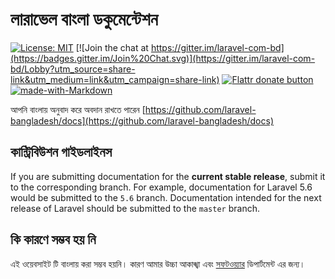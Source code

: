 # লারাভেল বাংলা ডকুমেন্টেশন

[![License: MIT](https://img.shields.io/badge/License-MIT-yellow.svg)](https://github.com/Laravel-Bangladesh/docs/blob/5.6/license.md) 
[![Join the chat at https://gitter.im/laravel-com-bd](https://badges.gitter.im/Join%20Chat.svg)](https://gitter.im/laravel-com-bd/Lobby?utm_source=share-link&utm_medium=link&utm_campaign=share-link)
[![Flattr donate button](https://img.shields.io/badge/flattr-donate-yellow.svg)](#)
[![made-with-Markdown](https://img.shields.io/badge/Made%20with-Markdown-1f425f.svg)](https://forum.laravel.com.bd/d/7)


আপনি বাংলায় অনুবাদ করে অবদান রাখতে পারেন [https://github.com/laravel-bangladesh/docs](https://github.com/laravel-bangladesh/docs)

## কান্ট্রিবিউশন গাইডলাইনস

If you are submitting documentation for the **current stable release**, submit it to the corresponding branch. For example, documentation for Laravel 5.6 would be submitted to the `5.6` branch. Documentation intended for the next release of Laravel should be submitted to the `master` branch.



## কি কারণে সম্ভব হয় নি 
এই ওয়েবসাইট টি বাংলায় করা সম্ভব হয়নি। কারণ  আমার উচ্চা আকাঙ্খা এবং  [সফটওয়্যার](http://faculty.daffodilvarsity.edu.bd/teachers/swe.html) ডিপার্টমেন্ট এর জন্য। 
